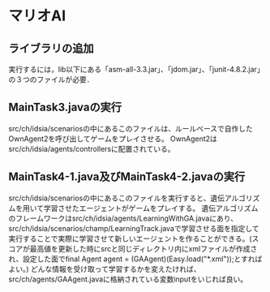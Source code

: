 # マリオAI

## ライブラリの追加

実行するには，lib以下にある「asm-all-3.3.jar」、「jdom.jar」、「junit-4.8.2.jar」の３つのファイルが必要．

## MainTask3.javaの実行

src/ch/idsia/scenariosの中にあるこのファイルは、ルールベースで自作したOwnAgent2を呼び出してゲームをプレイさせる。
OwnAgent2はsrc/ch/idsia/agents/controllersに配置されている。

## MainTask4-1.java及びMainTask4-2.javaの実行

src/ch/idsia/scenariosの中にあるこのファイルを実行すると、遺伝アルゴリズムを用いて学習させたエージェントがゲームをプレイする。
遺伝アルゴリズムのフレームワークはsrc/ch/idsia/agents/LearningWithGA.javaにあり、src/ch/idsia/scenarios/champ/LearningTrack.javaで学習させる面を指定して実行することで実際に学習させて新しいエージェントを作ることができる。(スコアが最高値を更新した時にsrcと同じディレクトリ内にxmlファイルが作成され、設定した面でfinal Agent agent = (GAAgent)(Easy.load("*.xml"));とすればよい。)
どんな情報を受け取って学習するかを変えたければ、src/ch/agents/GAAgent.javaに格納されている変数inputをいじれば良い。